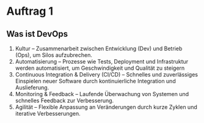 # Auftrag 1

## Was ist DevOps

1. Kultur – Zusammenarbeit zwischen Entwicklung (Dev) und Betrieb (Ops), um Silos aufzubrechen.
2. Automatisierung – Prozesse wie Tests, Deployment und Infrastruktur werden automatisiert, um Geschwindigkeit und Qualität zu steigern
3. Continuous Integration & Delivery (CI/CD) – Schnelles und zuverlässiges Einspielen neuer Software durch kontinuierliche Integration und Auslieferung.
4. Monitoring & Feedback – Laufende Überwachung von Systemen und schnelles Feedback zur Verbesserung.
5. Agilität – Flexible Anpassung an Veränderungen durch kurze Zyklen und iterative Verbesserungen.